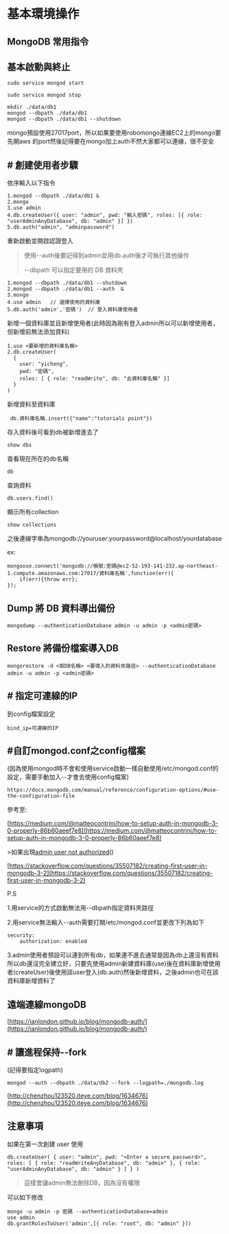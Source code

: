 # 基本環境操作



## MongoDB 常用指令

## 基本啟動與終止

```text
sudo service mongod start
```

```text
sudo service mongod stop
```

```text
mkdir ./data/db1  
mongod --dbpath ./data/db1
mongod --dbpath ./data/db1 --shutdown
```

mongo預設使用27017port，所以如果要使用robomongo連線EC2上的mongo要先開aws 的port然後記得要在mongo加上auth不然大家都可以連線，很不安全

## \# 創建使用者步驟

依序輸入以下指令

```text
1.mongod --dbpath ./data/db1 &
2.mongo
3.use admin
4.db.createUser({ user: "admin", pwd: "輸入密碼", roles: [{ role: "userAdminAnyDatabase", db: "admin" }] })
5.db.auth("admin", "adminpassword")
```

重新啟動並開啟認證登入

> 使用--auth後要記得到admin並用db.auth後才可執行其他操作
>
> --dbpath 可以指定要用的 DB 資料夾

```text
1.mongod --dbpath ./data/db1 --shutdown
2.mongod --dbpath ./data/db1 --auth  &
3.mongo
4.use admin   // 選擇使用的資料庫
5.db.auth('admin','密碼')  // 登入資料庫使用者
```

新增一個資料庫並且新增使用者\(此時因為剛有登入admin所以可以新增使用者，但新增前無法添加資料\)

```text
1.use <要新增的資料庫名稱>
2.db.createUser(
  {
    user: "yicheng",
    pwd: "密碼",
    roles: [ { role: "readWrite", db: "此資料庫名稱" }]
  }
)
```

新增資料至資料庫

```text
 db.資料庫名稱.insert({"name":"tutorials point"})
```

存入資料後可看到db被新增進去了

```text
show dbs
```

查看現在所在的db名稱

```text
db
```

查詢資料

```text
db.users.find()
```

顯示所有collection

```text
show collections
```

之後連線字串為mongodb://youruser:yourpassword@localhost/yourdatabase

ex:

```text
mongoose.connect('mongodb://帳號:密碼@ec2-52-193-141-232.ap-northeast-1.compute.amazonaws.com:27017/資料庫名稱',function(err){
    if(err){throw err};
});
```

## Dump 將 DB 資料導出備份

```text
mongodump --authenticationDatabase admin -u admin -p <admin密碼>
```

## Restore 將備份檔案導入DB

```text
mongorestore -d <取DB名稱> <要導入的資料夾路徑> --authenticationDatabase admin -u admin -p <admin密碼>
```

## \# 指定可連線的IP

到config檔案設定

```text
bind_ip=可連線的IP
```

## \#自訂mongod.conf之config檔案

\(因為使用mongod時不會和使用service啟動一樣自動使用/etc/mongod.conf的設定，需要手動加入--才會去使用config檔案\)

```text
https://docs.mongodb.com/manual/reference/configuration-options/#use-the-configuration-file
```

參考至:

[https://medium.com/@matteocontrini/how-to-setup-auth-in-mongodb-3-0-properly-86b60aeef7e8](https://medium.com/@matteocontrini/how-to-setup-auth-in-mongodb-3-0-properly-86b60aeef7e8)

&gt;如果出現[admin user not authorized](https://stackoverflow.com/questions/23943651/mongodb-admin-user-not-authorized)\(\)

[https://stackoverflow.com/questions/35507182/creating-first-user-in-mongodb-3-2](https://stackoverflow.com/questions/35507182/creating-first-user-in-mongodb-3-2)

P.S

1.用service的方式啟動無法用--dbpath指定資料夾路徑

2.用service無法輸入--auth需要打開/etc/mongod.conf並更改下列為如下

```text
security:
    authorization: enabled
```

3.admin使用者預設可以連到所有db，如果連不進去通常是因為db上還沒有資料所以db還沒完全建立好，只要先使用admin新建資料庫\(use\)後在資料庫新增使用者\(createUser\)後使用該user登入\(db.auth\)然後新增資料，之後admin也可在該資料庫新增資料了

## 遠端連線mongoDB

[https://ianlondon.github.io/blog/mongodb-auth/](https://ianlondon.github.io/blog/mongodb-auth/)

## \# 讓進程保持--fork

\(記得要指定logpath\)

```text
mongod --auth --dbpath ./data/db2 --fork --logpath=./mongodb.log
```

[http://chenzhou123520.iteye.com/blog/1634676](http://chenzhou123520.iteye.com/blog/1634676)

## 注意事項

如果在第一次創建 user 使用

```text
db.createUser( { user: "admin", pwd: "<Enter a secure password>", roles: [ { role: "readWriteAnyDatabase", db: "admin" }, { role: "userAdminAnyDatabase", db: "admin" } ] } )
```

> 這樣會讓admin無法刪除DB，因為沒有權限

可以如下修改

```text
mongo -u admin -p 密碼 --authenticationDatabase=admin
use admin
db.grantRolesToUser('admin',[{ role: "root", db: "admin" }])
```

